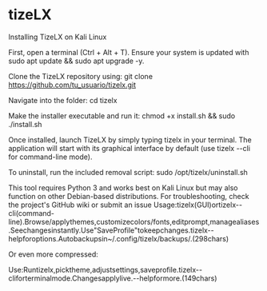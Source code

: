 # tizeLX
Installing TizeLX on Kali Linux

First, open a terminal (Ctrl + Alt + T). Ensure your system is updated with sudo apt update && sudo apt upgrade -y.

Clone the TizeLX repository using:
git clone https://github.com/tu_usuario/tizelx.git

Navigate into the folder:
cd tizelx

Make the installer executable and run it:
chmod +x install.sh && sudo ./install.sh

Once installed, launch TizeLX by simply typing tizelx in your terminal. The application will start with its graphical interface by default (use tizelx --cli for command-line mode).

To uninstall, run the included removal script:
sudo /opt/tizelx/uninstall.sh

This tool requires Python 3 and works best on Kali Linux but may also function on other Debian-based distributions. For troubleshooting, check the project's GitHub wiki or submit an issue
Usage:tizelx(GUI)ortizelx--cli(command-line).Browse/applythemes,customizecolors/fonts,editprompt,managealiases.Seechangesinstantly.Use"SaveProfile"tokeepchanges.tizelx--helpforoptions.Autobackupsin~/.config/tizelx/backups/.(298chars)

Or even more compressed:

Use:Runtizelx,picktheme,adjustsettings,saveprofile.tizelx--cliforterminalmode.Changesapplylive.--helpformore.(149chars)

